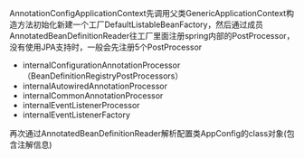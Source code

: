 AnnotationConfigApplicationContext先调用父类GenericApplicationContext构造方法初始化新建一个工厂DefaultListableBeanFactory，然后通过成员AnnotatedBeanDefinitionReader往工厂里面注册spring内部的PostProcessor，没有使用JPA支持时，一般会先注册5个PostProcessor

+ internalConfigurationAnnotationProcessor（BeanDefinitionRegistryPostProcessors）
+ internalAutowiredAnnotationProcessor
+ internalCommonAnnotationProcessor
+ internalEventListenerProcessor
+ internalEventListenerFactory



再次通过AnnotatedBeanDefinitionReader解析配置类AppConfig的class对象(包含注解信息)
